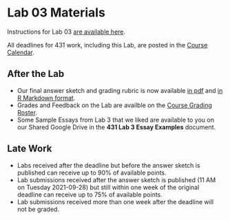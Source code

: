 # Lab 03 Materials

Instructions for Lab 03 [are available here](lab03.md).

All deadlines for 431 work, including this Lab, are posted in the [Course Calendar](https://thomaselove.github.io/431/calendar.html).

## After the Lab

- Our final answer sketch and grading rubric is now available [in pdf](https://github.com/THOMASELOVE/431-2021/blob/main/labs/lab03/sketch/lab03_sketch.pdf) and [in R Markdown format](https://github.com/THOMASELOVE/431-2021/blob/main/labs/lab03/sketch/lab03_sketch.Rmd).
- Grades and Feedback on the Lab are availble on the [Course Grading Roster](https://bit.ly/431-2021-grades).
- Some Sample Essays from Lab 3 that we liked are available to you on our Shared Google Drive in the **431 Lab 3 Essay Examples** document.

## Late Work

- Labs received after the deadline but before the answer sketch is published can receive up to 90% of available points.
- Lab submissions received after the answer sketch is published (11 AM on Tuesday 2021-09-28) but still within one week of the original deadline can receive up to 75% of available points.
- Lab submissions received more than one week after the deadline will not be graded.

